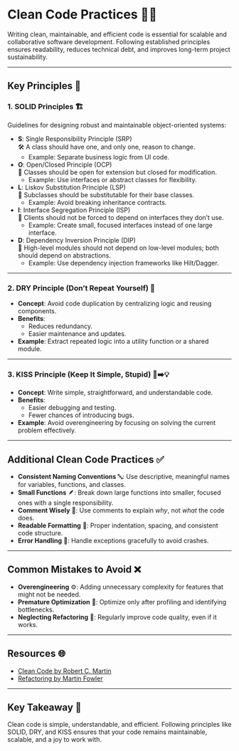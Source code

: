 # Clean Code Practices 🧹✨

Writing clean, maintainable, and efficient code is essential for scalable and collaborative software development. Following established principles ensures readability, reduces technical debt, and improves long-term project sustainability.

---

## Key Principles 🧠

### 1. **SOLID Principles** 🏗️
Guidelines for designing robust and maintainable object-oriented systems:
- **S**: Single Responsibility Principle (SRP)  
  🛠️ A class should have one, and only one, reason to change.
  - Example: Separate business logic from UI code.
- **O**: Open/Closed Principle (OCP)  
  🚪 Classes should be open for extension but closed for modification.
  - Example: Use interfaces or abstract classes for flexibility.
- **L**: Liskov Substitution Principle (LSP)  
  🔄 Subclasses should be substitutable for their base classes.
  - Example: Avoid breaking inheritance contracts.
- **I**: Interface Segregation Principle (ISP)  
  🧩 Clients should not be forced to depend on interfaces they don’t use.
  - Example: Create small, focused interfaces instead of one large interface.
- **D**: Dependency Inversion Principle (DIP)  
  💉 High-level modules should not depend on low-level modules; both should depend on abstractions.
  - Example: Use dependency injection frameworks like Hilt/Dagger.

---

### 2. **DRY Principle (Don’t Repeat Yourself)** 🔁
- **Concept**: Avoid code duplication by centralizing logic and reusing components.
- **Benefits**: 
  - Reduces redundancy.
  - Easier maintenance and updates.
- **Example**: Extract repeated logic into a utility function or a shared module.

---

### 3. **KISS Principle (Keep It Simple, Stupid)** 🧠➡️💡
- **Concept**: Write simple, straightforward, and understandable code.
- **Benefits**:
  - Easier debugging and testing.
  - Fewer chances of introducing bugs.
- **Example**: Avoid overengineering by focusing on solving the current problem effectively.

---

## Additional Clean Code Practices ✅
- **Consistent Naming Conventions** 🔤: Use descriptive, meaningful names for variables, functions, and classes.
- **Small Functions** 🪶: Break down large functions into smaller, focused ones with a single responsibility.
- **Comment Wisely** 💬: Use comments to explain *why*, not *what* the code does.
- **Readable Formatting** 📜: Proper indentation, spacing, and consistent code structure.
- **Error Handling** 🚨: Handle exceptions gracefully to avoid crashes.

---

## Common Mistakes to Avoid ❌
- **Overengineering** ⚙️: Adding unnecessary complexity for features that might not be needed.
- **Premature Optimization** 🚀: Optimize only after profiling and identifying bottlenecks.
- **Neglecting Refactoring** 🔨: Regularly improve code quality, even if it works.

---

## Resources 🌐
- [Clean Code by Robert C. Martin](https://www.amazon.com/Clean-Code-Handbook-Software-Craftsmanship/dp/0132350882)
- [Refactoring by Martin Fowler](https://martinfowler.com/books/refactoring.html)

---

## Key Takeaway 📌
Clean code is simple, understandable, and efficient. Following principles like SOLID, DRY, and KISS ensures that your code remains maintainable, scalable, and a joy to work with.